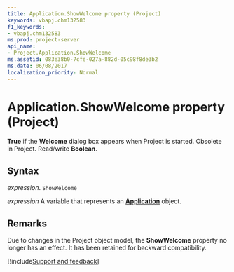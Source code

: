 ```yaml
---
title: Application.ShowWelcome property (Project)
keywords: vbapj.chm132583
f1_keywords:
- vbapj.chm132583
ms.prod: project-server
api_name:
- Project.Application.ShowWelcome
ms.assetid: 083e38b0-7cfe-027a-882d-05c98f8de3b2
ms.date: 06/08/2017
localization_priority: Normal
---
```



# Application.ShowWelcome property (Project)

 **True** if the **Welcome** dialog box appears when Project is started. Obsolete in Project. Read/write **Boolean**.


## Syntax

_expression_. `ShowWelcome`

_expression_ A variable that represents an **[Application](Project.Application.md)** object.


## Remarks

Due to changes in the Project object model, the  **ShowWelcome** property no longer has an effect. It has been retained for backward compatibility.

[!include[Support and feedback](~/includes/feedback-boilerplate.md)]